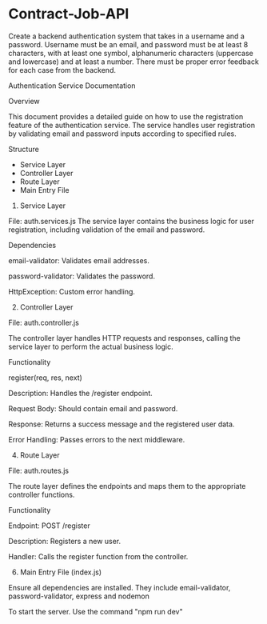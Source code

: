 # Contract-Job-API
Create a backend authentication system that takes in a username and a password. Username must be an email, and password must be at least 8 characters, with at least one symbol, alphanumeric characters (uppercase and lowercase) and at least a number. There must be proper error feedback for each case from the backend.

Authentication Service Documentation

Overview

This document provides a detailed guide on how to use the registration feature of the authentication service. The service handles user registration by validating email and password inputs according to specified rules.

Structure

- Service Layer
- Controller Layer
- Route Layer
- Main Entry File

1. Service Layer

File: auth.services.js
The service layer contains the business logic for user registration, including validation of the email and password.

Dependencies

email-validator: Validates email addresses.

password-validator: Validates the password.

HttpException: Custom error handling.

2. Controller Layer

File: auth.controller.js

The controller layer handles HTTP requests and responses, calling the service layer to perform the actual business logic.

Functionality

register(req, res, next)

Description: Handles the /register endpoint.

Request Body: Should contain email and password.

Response: Returns a success message and the registered user data.

Error Handling: Passes errors to the next middleware.

4. Route Layer

File: auth.routes.js

The route layer defines the endpoints and maps them to the appropriate controller functions.

Functionality

Endpoint: POST /register

Description: Registers a new user.

Handler: Calls the register function from the controller.

6. Main Entry File (index.js)

Ensure all dependencies are installed. They include email-validator, password-validator, express and nodemon

To start the server. Use the command "npm run dev"
